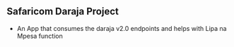 ## Safaricom Daraja Project
- An App that consumes the daraja v2.0 endpoints and helps with Lipa na Mpesa function

